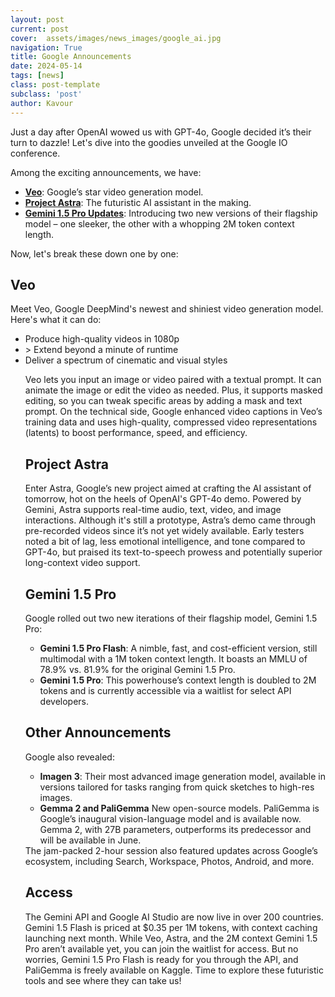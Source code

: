```yaml
---
layout: post
current: post
cover:  assets/images/news_images/google_ai.jpg
navigation: True
title: Google Announcements
date: 2024-05-14
tags: [news]
class: post-template
subclass: 'post'
author: Kavour
---
```



<p>Just a day after OpenAI wowed us with GPT-4o, Google decided it’s their turn to dazzle! Let's dive into the goodies unveiled at the Google IO conference. </p>

<p>Among the exciting announcements, we have:
<ul>
<li> <strong><a href="https://deepmind.google/technologies/veo/">Veo</a></strong>: Google’s star video generation model.</li>
<li> <strong><a href="https://deepmind.google/technologies/gemini/project-astra/">Project Astra</a></strong>: The futuristic AI assistant in the making.</li>
<li> <strong><a href="https://deepmind.google/technologies/gemini/">Gemini 1.5 Pro Updates</a></strong>: Introducing two new versions of their flagship model – one sleeker, the other with a whopping 2M token context length.</li>
</ul></p>

Now, let's break these down one by one:

<h2> Veo </h2>
<p>Meet Veo, Google DeepMind's newest and shiniest video generation model. Here's what it can do:
<ul>
<li> Produce high-quality videos in 1080p </li>
<li>> Extend beyond a minute of runtime </li>
<li> Deliver a spectrum of cinematic and visual styles </li>
</p>

<p>Veo lets you input an image or video paired with a textual prompt. It can animate the image or edit the video as needed. Plus, it supports masked editing, so you can tweak specific areas by adding a mask and text prompt.
On the technical side, Google enhanced video captions in Veo’s training data and uses high-quality, compressed video representations (latents) to boost performance, speed, and efficiency.</p>

<h2> Project Astra </h2>
<p>Enter Astra, Google’s new project aimed at crafting the AI assistant of tomorrow, hot on the heels of OpenAI's GPT-4o demo.
Powered by Gemini, Astra supports real-time audio, text, video, and image interactions. Although it's still a prototype, Astra’s demo came through pre-recorded videos since it’s not yet widely available.
Early testers noted a bit of lag, less emotional intelligence, and tone compared to GPT-4o, but praised its text-to-speech prowess and potentially superior long-context video support.</p>

<h2> Gemini 1.5 Pro </h2>

<p>Google rolled out two new iterations of their flagship model, Gemini 1.5 Pro:
<ul>
<li> <strong>Gemini 1.5 Pro Flash</strong>: A nimble, fast, and cost-efficient version, still multimodal with a 1M token context length. It boasts an MMLU of 78.9% vs. 81.9% for the original Gemini 1.5 Pro.</li>
<li> <strong>Gemini 1.5 Pro</strong>: This powerhouse’s context length is doubled to 2M tokens and is currently accessible via a waitlist for select API developers.</li>
</ul></p>

<h2> Other Announcements </h2>
<p>Google also revealed:
<ul>
<li> <strong>Imagen 3</strong>: Their most advanced image generation model, available in versions tailored for tasks ranging from quick sketches to high-res images.</li>
<li> <strong>Gemma 2 and PaliGemma</strong> New open-source models. PaliGemma is Google’s inaugural vision-language model and is available now. Gemma 2, with 27B parameters, outperforms its predecessor and will be available in June. </li>
</ul>
The jam-packed 2-hour session also featured updates across Google’s ecosystem, including Search, Workspace, Photos, Android, and more.
</p>

<h2> Access </h2>
<p>
The Gemini API and Google AI Studio are now live in over 200 countries. Gemini 1.5 Flash is priced at $0.35 per 1M tokens, with context caching launching next month.
While Veo, Astra, and the 2M context Gemini 1.5 Pro aren’t available yet, you can join the waitlist for access. But no worries, Gemini 1.5 Pro Flash is ready for you through the API, and PaliGemma is freely available on Kaggle.
Time to explore these futuristic tools and see where they can take us!</p>